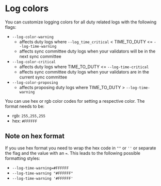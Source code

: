 # Log colors

You can customize logging colors for all duty related logs with the following flags:

* `--log-color-warning`
    * affects duty logs where `--log_time_critical` < TIME_TO_DUTY <= `--log-time-warning`
    * affects sync committee duty logs when your validators will be in the next sync committee
* `--log-color-critical`
    * affects duty logs where TIME_TO_DUTY <= `--log-time-critical`
    * affects sync committee duty logs when your validators are in the current sync committee
* `--log-color-proposing`
    * affects proposing duty logs where TIME_TO_DUTY > `--log-time-warning`

You can use hex or rgb color codes for setting a respective color. The format needs to be:

* rgb: `255,255,255`
* hex: `#FFFFFF`

## Note on hex format

If you use hex format you need to wrap the hex code in `""` or `''` or separate the flag and the value with an `=`. This leads to the following possible formatting styles:

* `--log-time-warning=#FFFFFF`
* `--log-time-warning "#FFFFFF"`
* `--log-time-warning '#FFFFFF'`
